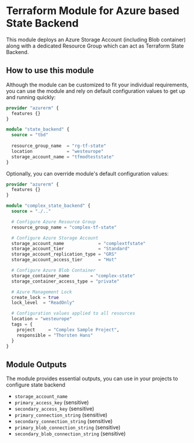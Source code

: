 # Terraform Module for Azure based State Backend

This module deploys an Azure Storage Account (including Blob container) along with a dedicated Resource Group which can act as Terraform State Backend.

## How to use this module

Although the module can be customized to fit your individual requirements, you can use the module and rely on default configuration values to get up and running quickly:

```terraform
provider "azurerm" {
  features {}
}

module "state_backend" {
  source = "tbd"
  
  resource_group_name  = "rg-tf-state"
  location             = "westeurope"
  storage_account_name = "tfmodteststate"
}

```

Optionally, you can override module's default configuration values:

```terraform
provider "azurerm" {
  features {}
}

module "complex_state_backend" {
  source = "./.."

  # Configure Azure Resource Group
  resource_group_name = "complex-tf-state"

  # Configure Azure Storage Account
  storage_account_name             = "complextfstate"
  storage_account_tier             = "Standard"
  storage_account_replication_type = "GRS"
  storage_account_access_tier      = "Hot"

  # Configure Azure Blob Container
  storage_container_name        = "complex-state"
  storage_container_access_type = "private"

  # Azure Management Lock
  create_lock = true
  lock_level  = "ReadOnly"

  # Configuration values applied to all resources
  location = "westeurope"
  tags = {
    project     = "Complex Sample Project",
    responsible = "Thorsten Hans"
  }
}

```

## Module Outputs

The module provides essential outputs, you can use in your projects to configure state backend

- `storage_account_name`
- `primary_access_key` (sensitive)
- `secondary_access_key` (sensitive)
- `primary_connection_string` (sensitive)
- `secondary_connection_string` (sensitive)
- `primary_blob_connection_string` (sensitive)
- `secondary_blob_connection_string` (sensitive)
